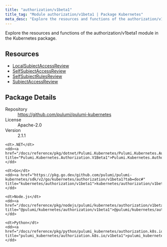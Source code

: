```yaml
---
title: "authorization/v1beta1"
title_tag: "Module authorization/v1beta1 | Package Kubernetes"
meta_desc: "Explore the resources and functions of the authorization/v1beta1 module in the Kubernetes package."
---
```


<!-- WARNING: this file was generated by Pulumi Docs Generator. -->
<!-- Do not edit by hand unless you're certain you know what you are doing! -->

Explore the resources and functions of the authorization/v1beta1 module in the Kubernetes package.

<h2 id="resources">Resources</h2>
<ul class="api">
    <li><a href="localsubjectaccessreview" title="LocalSubjectAccessReview"><span class="symbol resource"></span>LocalSubjectAccessReview</a></li>
    <li><a href="selfsubjectaccessreview" title="SelfSubjectAccessReview"><span class="symbol resource"></span>SelfSubjectAccessReview</a></li>
    <li><a href="selfsubjectrulesreview" title="SelfSubjectRulesReview"><span class="symbol resource"></span>SelfSubjectRulesReview</a></li>
    <li><a href="subjectaccessreview" title="SubjectAccessReview"><span class="symbol resource"></span>SubjectAccessReview</a></li>
</ul>

<h2 id="package-details">Package Details</h2>
<dl class="package-details">
	<dt>Repository</dt>
	<dd><a href="https://github.com/pulumi/pulumi-kubernetes">https://github.com/pulumi/pulumi-kubernetes</a></dd>
	<dt>License</dt>
	<dd>Apache-2.0</dd>
	<dt>Version</dt>
	<dd>2.1.1</dd>
</dl>



<dl class="tabular">

    <dt>.NET</dt>
    <dd><a href="/docs/reference/pkg/dotnet/Pulumi.Kubernetes/Pulumi.Kubernetes.Authorization.V1Beta1.html" title="Pulumi.Kubernetes.Authorization.V1Beta1">Pulumi.Kubernetes.Authorization.V1Beta1</a></dd>

    <dt>Go</dt>
    <dd><a href="https://pkg.go.dev/github.com/pulumi/pulumi-kubernetes/sdk/v2/go/kubernetes/authorization/v1beta1?tab=doc#" title="kubernetes/authorization/v1beta1">kubernetes/authorization/v1beta1</a></dd>

    <dt>Node.js</dt>
    <dd><a href="/docs/reference/pkg/nodejs/pulumi/kubernetes/authorization/v1beta1/#" title="@pulumi/kubernetes/authorization/v1beta1">@pulumi/kubernetes/authorization/v1beta1</a></dd>

    <dt>Python</dt>
    <dd><a href="/docs/reference/pkg/python/pulumi_kubernetes/authorization.k8s.io/v1beta1" title="pulumi_kubernetes/authorization.k8s.io/v1beta1">pulumi_kubernetes/authorization.k8s.io/v1beta1</a></dd>

</dl>

